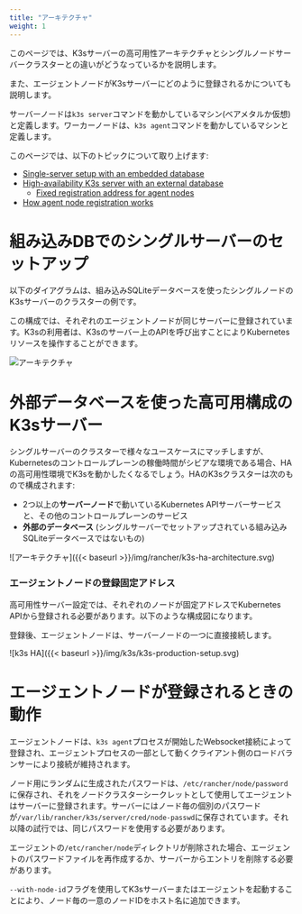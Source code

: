 ```yaml
---
title: "アーキテクチャ"
weight: 1
---
```


このページでは、K3sサーバーの高可用性アーキテクチャとシングルノードサーバークラスターとの違いがどうなっているかを説明します。

また、エージェントノードがK3sサーバーにどのように登録されるかについても説明します。

サーバーノードは`k3s server`コマンドを動かしているマシン(ベアメタルか仮想)と定義します。ワーカーノードは、`k3s agent`コマンドを動かしているマシンと定義します。

このページでは、以下のトピックについて取り上げます:

- [Single-server setup with an embedded database](#single-server-setup-with-an-embedded-db)
- [High-availability K3s server with an external database](#high-availability-k3s-server-with-an-external-db)
  - [Fixed registration address for agent nodes](#fixed-registration-address-for-agent-nodes)
- [How agent node registration works](#how-agent-node-registration-works)

# 組み込みDBでのシングルサーバーのセットアップ

以下のダイアグラムは、組み込みSQLiteデータベースを使ったシングルノードのK3sサーバーのクラスターの例です。

この構成では、それぞれのエージェントノードが同じサーバーに登録されています。K3sの利用者は、K3sのサーバー上のAPIを呼び出すことによりKubernetesリソースを操作することができます。

![アーキテクチャ]({{<baseurl>}}/img/rancher/k3s-single-node-server-architecture.svg)

# 外部データベースを使った高可用構成のK3sサーバー

シングルサーバーのクラスターで様々なユースケースにマッチしますが、Kubernetesのコントロールプレーンの稼働時間がシビアな環境である場合、HAの高可用性環境でK3sを動かしたくなるでしょう。HAのK3sクラスターは次のもので構成されます:

* 2つ以上の**サーバーノード**で動いているKubernetes APIサーバーサービスと、その他のコントロールプレーンのサービス
* **外部のデータベース** (シングルサーバーでセットアップされている組み込みSQLiteデータベースではないもの)

![アーキテクチャ]({{< baseurl >}}/img/rancher/k3s-ha-architecture.svg)

### エージェントノードの登録固定アドレス

高可用性サーバー設定では、それぞれのノードが固定アドレスでKubernetes APIから登録される必要があります。以下のような構成図になります。

登録後、エージェントノードは、サーバーノードの一つに直接接続します。

![k3s HA]({{< baseurl >}}/img/k3s/k3s-production-setup.svg)

# エージェントノードが登録されるときの動作

エージェントノードは、`k3s agent`プロセスが開始したWebsocket接続によって登録され、エージェントプロセスの一部として動くクライアント側のロードバランサーにより接続が維持されます。

ノード用にランダムに生成されたパスワードは、`/etc/rancher/node/password`に保存され、それをノードクラスターシークレットとして使用してエージェントはサーバーに登録されます。サーバーにはノード毎の個別のパスワードが`/var/lib/rancher/k3s/server/cred/node-passwd`に保存されています。それ以降の試行では、同じパスワードを使用する必要があります。

エージェントの`/etc/rancher/node`ディレクトリが削除された場合、エージェントのパスワードファイルを再作成するか、サーバーからエントリを削除する必要があります。

`--with-node-id`フラグを使用してK3sサーバーまたはエージェントを起動することにより、ノード毎の一意のノードIDをホスト名に追加できます。
